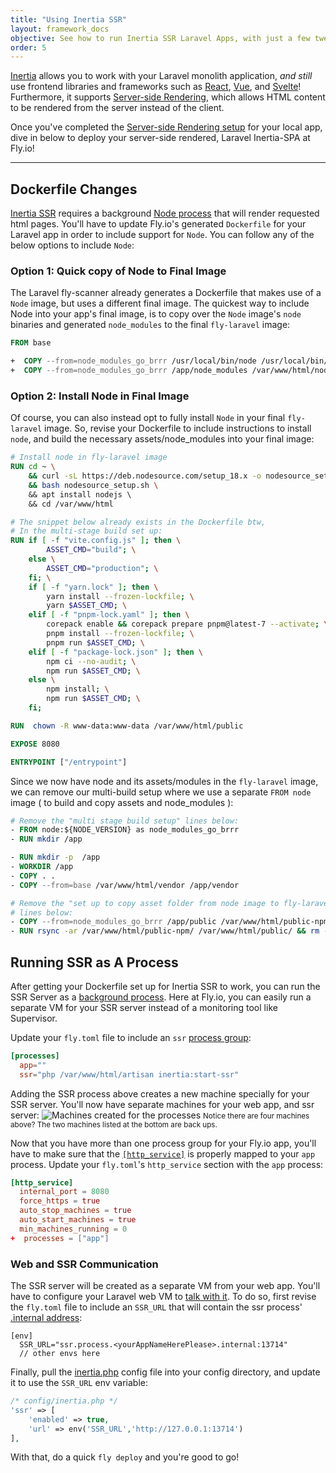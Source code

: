 ```yaml
---
title: "Using Inertia SSR"
layout: framework_docs
objective: See how to run Inertia SSR Laravel Apps, with just a few tweaks to the Laravel configuration.
order: 5
---
```


[Inertia](https://inertiajs.com/) allows you to work with your Laravel monolith application, *and still* use frontend libraries and frameworks such as [React](https://react.dev/), [Vue](https://vuejs.org/), and [Svelte](https://svelte.dev/)! Furthermore, it supports [Server-side Rendering](https://inertiajs.com/server-side-rendering), which allows HTML content to be rendered from the server instead of the client.

Once you've completed the [Server-side Rendering setup](https://inertiajs.com/server-side-rendering) for your local app, dive in below to deploy your server-side rendered, Laravel Inertia-SPA at Fly.io!

_________________________________________________

## Dockerfile Changes
[Inertia SSR](https://inertiajs.com/server-side-rendering) requires a background [Node process](https://inertiajs.com/server-side-rendering#:~:text=Node%20must%20be%20available) that will render requested html pages. You'll have to update Fly.io's generated `Dockerfile` for your Laravel app in order to include support for `Node`. You can follow any of the below options to include `Node`:

### Option 1: Quick copy of Node to Final Image
The Laravel fly-scanner already generates a Dockerfile that makes use of a `Node` image, but uses a different final image. The quickest way to include Node into your app's final image, is to copy over the `Node` image's `node` binaries and generated `node_modules` to the final `fly-laravel` image:

```dockerfile
FROM base

+  COPY --from=node_modules_go_brrr /usr/local/bin/node /usr/local/bin/node
+  COPY --from=node_modules_go_brrr /app/node_modules /var/www/html/node_modules
```

### Option 2: Install Node in Final Image
Of course, you can also instead opt to fully install `Node` in your final `fly-laravel` image. So, revise your Dockerfile to include instructions to install `node`, and build the necessary assets/node_modules into your final image:
```dockerfile
# Install node in fly-laravel image
RUN cd ~ \
    && curl -sL https://deb.nodesource.com/setup_18.x -o nodesource_setup.sh \
    && bash nodesource_setup.sh \ 
    && apt install nodejs \ 
    && cd /var/www/html

# The snippet below already exists in the Dockerfile btw,
# In the multi-stage build set up:
RUN if [ -f "vite.config.js" ]; then \
        ASSET_CMD="build"; \
    else \
        ASSET_CMD="production"; \
    fi; \
    if [ -f "yarn.lock" ]; then \
        yarn install --frozen-lockfile; \
        yarn $ASSET_CMD; \
    elif [ -f "pnpm-lock.yaml" ]; then \
        corepack enable && corepack prepare pnpm@latest-7 --activate; \
        pnpm install --frozen-lockfile; \
        pnpm run $ASSET_CMD; \
    elif [ -f "package-lock.json" ]; then \
        npm ci --no-audit; \
        npm run $ASSET_CMD; \
    else \
        npm install; \
        npm run $ASSET_CMD; \
    fi;

RUN  chown -R www-data:www-data /var/www/html/public

EXPOSE 8080

ENTRYPOINT ["/entrypoint"]
```
Since we now have node and its assets/modules in the `fly-laravel` image, we can remove our multi-build setup where we use a separate `FROM node` image ( to build and copy assets and node_modules ):

```dockerfile
# Remove the "multi stage build setup" lines below:
- FROM node:${NODE_VERSION} as node_modules_go_brrr
- RUN mkdir /app

- RUN mkdir -p  /app
- WORKDIR /app
- COPY . .
- COPY --from=base /var/www/html/vendor /app/vendor

# Remove the "set up to copy asset folder from node image to fly-laravel image"
# lines below:
- COPY --from=node_modules_go_brrr /app/public /var/www/html/public-npm
- RUN rsync -ar /var/www/html/public-npm/ /var/www/html/public/ && rm -rf /var/www/html/public-npm 
```


## Running SSR as A Process
After getting your Dockerfile set up for Inertia SSR to work, you can run the SSR Server as a [background process](https://inertiajs.com/server-side-rendering#:~:text=server%20as%20a-,background%20process,-%2C%20typically%20using%20a). Here at Fly.io, you can easily run a separate VM for your SSR server instead of a monitoring tool like Supervisor. 

Update your `fly.toml` file to include an `ssr` [process group](https://fly.io/docs/apps/processes/#run-multiple-processes):
```toml
[processes]
  app=""
  ssr="php /var/www/html/artisan inertia:start-ssr"
```
Adding the SSR process above creates a new machine specially for your SSR server. You'll now have separate machines for your web app, and ssr server:
![Machines created for the processes](/docs/images/laravel-app-ssr-vms.png)
<small>Notice there are four machines above? The two machines listed at the bottom are back ups.</small>

Now that you have more than one process group for your Fly.io app, you'll have to make sure that the [`[http_service]`](/docs/reference/configuration/#the-http_service-section) is properly mapped to your `app` process. Update your `fly.toml`'s `http_service` section with the `app` process:
```toml
[http_service]
  internal_port = 8080
  force_https = true
  auto_stop_machines = true
  auto_start_machines = true
  min_machines_running = 0
+  processes = ["app"]
```



### Web and SSR Communication
The SSR server will be created as a separate VM from your web app. You'll have to configure your Laravel web VM to [talk with it](https://community.fly.io/t/process-group-aware-internal-dns-route-between-processes-with-ease/13063/4). To do so, first revise the `fly.toml` file to include an `SSR_URL` that will contain the ssr process' [.internal address](https://fly.io/docs/reference/private-networking/#fly-internal-addresses):
```.env
[env]
  SSR_URL="ssr.process.<yourAppNameHerePlease>.internal:13714"
  // other envs here
```
Finally, pull the [inertia.php](https://github.com/inertiajs/inertia-laravel/blob/master/config/inertia.php) config file into your config directory, and  update it to use the `SSR_URL` env variable:
```php
/* config/inertia.php */
'ssr' => [
    'enabled' => true,
    'url' => env('SSR_URL','http://127.0.0.1:13714')
],
```

With that, do a quick `fly deploy` and you're good to go!